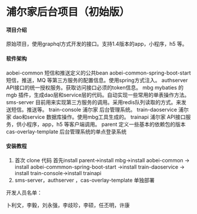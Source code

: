 # 浦尔家后台项目（初始版）

#### 项目介绍
原始项目，使用graphql方式开发的接口。支持1.4版本的app，小程序，h5 等。

#### 软件架构
aobei-common     短信和推送定义的公共bean
aobei-common-spring-boot-start   短信，推送，MQ 等第三方服务的配置信息。使用spring方式注入。
authserver       API接口的统一授权服务。获取访问接口必须的token信息。
mbg              mybaties 的mgb 插件，生成dao层和service层的代码。自动实现一些常用的单表操作方法。
sms-server       目前用来实现第三方服务的调用。采用redis队列读取的方式。来发送短信。推送等。
train-console    浦尔家 后台管理系统。
train-daoservice 浦尔家 dao和service 数据库操作。使用mbg工具生成的。
trainapi         浦尔家 API接口服务，供小程序，app，h5 等客户端调用。
parent           定义一些基本的依赖包的版本
cas-overlay-template  后台管理系统的单点登录系统      
#### 安装教程

1. 首次 clone 代码  首先install parent->install mbg->install aobei-common -> 
                      install aobei-commmon-spring-boot-start ->install train-daoservice ->
                      install train-console->install trainapi
2. sms-server，authserver ，cas-overlay-template 单独部署


开发人员名单：

卜利文，李毅，刘永强，李歧珍，李硕，任丕明，许康
